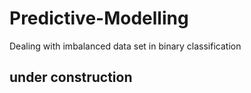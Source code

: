 # Predictive-Modelling
Dealing with imbalanced data set in binary classification

## under construction

